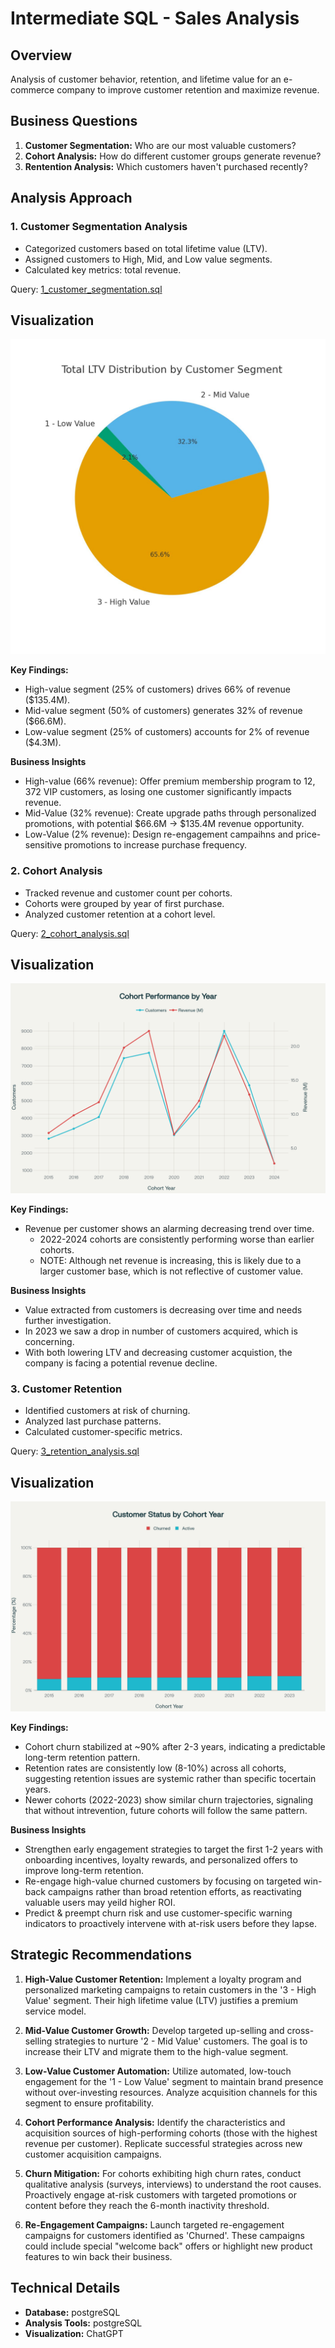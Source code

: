 # Intermediate SQL - Sales Analysis

## Overview
Analysis of customer behavior, retention, and lifetime value for an e-commerce company to improve customer retention and maximize revenue.

## Business Questions
1. **Customer Segmentation:** Who are our most valuable customers?
2. **Cohort Analysis:** How do different customer groups generate revenue?
3. **Rentention Analysis:** Which customers haven't purchased recently?

## Analysis Approach 

### 1. Customer Segmentation Analysis 
- Categorized customers based on total lifetime value (LTV).
- Assigned customers to High, Mid, and Low value segments.
- Calculated key metrics: total revenue. 

Query: [1_customer_segmentation.sql](/1_customer_segmentation.sql)

## Visualization

![query_1.jpeg](/images/query_1.jpeg)

**Key Findings:**
- High-value segment (25% of customers) drives 66% of revenue ($135.4M).
- Mid-value segment (50% of customers) generates 32% of revenue ($66.6M).
- Low-value segment (25% of customers) accounts for 2% of revenue ($4.3M).

**Business Insights**
- High-value (66% revenue): Offer premium membership program to 12, 372 VIP customers, as losing one customer significantly impacts revenue.
- Mid-Value (32% revenue): Create upgrade paths through personalized promotions, with potential $66.6M -> $135.4M revenue opportunity.
- Low-Value (2% revenue): Design re-engagement campaihns and price-sensitive promotions to increase purchase frequency. 

### 2. Cohort Analysis
- Tracked revenue and customer count per cohorts.
- Cohorts were grouped by year of first purchase.
- Analyzed customer retention at a cohort level.

Query: [2_cohort_analysis.sql](/2_cohort_analysis.sql)

## Visualization

![query_2.png](/images/query_2.png)

**Key Findings:**
- Revenue per customer shows an alarming decreasing trend over time.
    - 2022-2024 cohorts are consistently performing worse than earlier cohorts.
    - NOTE: Although net revenue is increasing, this is likely due to a larger customer base, which is not reflective of customer value. 

**Business Insights**
- Value extracted from customers is decreasing over time and needs further investigation.
- In 2023 we saw a drop in number of customers acquired, which is concerning.
- With both lowering LTV and decreasing customer acquistion, the company is facing a potential revenue decline. 

### 3. Customer Retention
- Identified customers at risk of churning.
- Analyzed last purchase patterns.
- Calculated customer-specific metrics. 

Query: [3_retention_analysis.sql](/3_retention_analysis.sql)

## Visualization

![query_3.png](/images/query_3.png)

**Key Findings:**
- Cohort churn stabilized at ~90% after 2-3 years, indicating a predictable long-term retention pattern. 
- Retention rates are consistently low (8-10%) across all cohorts, suggesting retention issues are systemic rather than specific tocertain years. 
- Newer cohorts (2022-2023) show similar churn trajectories, signaling that without intrevention, future cohorts will follow the same pattern. 

**Business Insights**
- Strengthen early engagement strategies to target the first 1-2 years with onboarding incentives, loyalty rewards, and personalized offers to improve long-term retention.
- Re-engage high-value churned customers by focusing on targeted win-back campaigns rather than broad retention efforts, as reactivating valuable users may yeild higher ROI. 
- Predict & preempt churn risk and use customer-specific warning indicators to proactively intervene with at-risk users before they lapse. 

## Strategic Recommendations

1. **High-Value Customer Retention:** Implement a loyalty program and personalized marketing campaigns to retain customers in the '3 - High Value' segment. Their high lifetime value (LTV) justifies a premium service model.

2. **Mid-Value Customer Growth:** Develop targeted up-selling and cross-selling strategies to nurture '2 - Mid Value' customers. The goal is to increase their LTV and migrate them to the high-value segment.

3. **Low-Value Customer Automation:** Utilize automated, low-touch engagement for the '1 - Low Value' segment to maintain brand presence without over-investing resources. Analyze acquisition channels for this segment to ensure profitability.

4. **Cohort Performance Analysis:** Identify the characteristics and acquisition sources of high-performing cohorts (those with the highest revenue per customer). Replicate successful strategies across new customer acquisition campaigns.

5. **Churn Mitigation:** For cohorts exhibiting high churn rates, conduct qualitative analysis (surveys, interviews) to understand the root causes. Proactively engage at-risk customers with targeted promotions or content before they reach the 6-month inactivity threshold.

6. **Re-Engagement Campaigns:** Launch targeted re-engagement campaigns for customers identified as 'Churned'. These campaigns could include special "welcome back" offers or highlight new product features to win back their business.

## Technical Details 
- **Database:** postgreSQL
- **Analysis Tools:** postgreSQL
- **Visualization:** ChatGPT